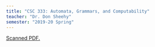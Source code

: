 ```yaml
---
title: "CSC 333: Automata, Grammars, and Computability"
teacher: "Dr. Don Sheehy"
semester: "2019-20 Spring"
---
```


[Scanned PDF.](scan.pdf)
